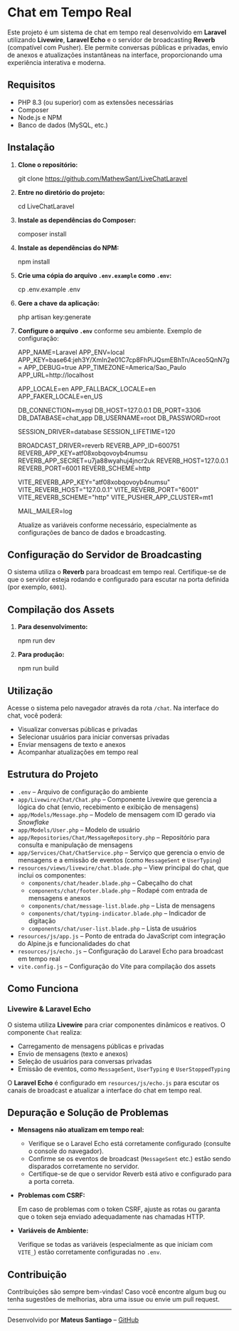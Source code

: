 Chat em Tempo Real
====================================

Este projeto é um sistema de chat em tempo real desenvolvido em **Laravel** utilizando **Livewire**, **Laravel Echo** e o servidor de broadcasting **Reverb** (compatível com Pusher). Ele permite conversas públicas e privadas, envio de anexos e atualizações instantâneas na interface, proporcionando uma experiência interativa e moderna.

Requisitos
----------

*   PHP 8.3 (ou superior) com as extensões necessárias
*   Composer
*   Node.js e NPM
*   Banco de dados (MySQL, etc.)

Instalação
----------

1.  **Clone o repositório:**
    
    git clone https://github.com/MathewSant/LiveChatLaravel
    
2.  **Entre no diretório do projeto:**
    
    cd LiveChatLaravel
    
3.  **Instale as dependências do Composer:**
    
    composer install
    
4.  **Instale as dependências do NPM:**
    
    npm install
    
5.  **Crie uma cópia do arquivo `.env.example` como `.env`:**
    
    cp .env.example .env
    
6.  **Gere a chave da aplicação:**
    
    php artisan key:generate
    
7.  **Configure o arquivo `.env`** conforme seu ambiente. Exemplo de configuração:
    
    APP\_NAME=Laravel
    APP\_ENV=local
    APP\_KEY=base64:jeh3Y/XmIn2e01C7cp8FhPiJQsmEBhTn/Aceo5QnN7g=
    APP\_DEBUG=true
    APP\_TIMEZONE=America/Sao\_Paulo
    APP\_URL=http://localhost
    
    APP\_LOCALE=en
    APP\_FALLBACK\_LOCALE=en
    APP\_FAKER\_LOCALE=en\_US
    
    DB\_CONNECTION=mysql
    DB\_HOST=127.0.0.1
    DB\_PORT=3306
    DB\_DATABASE=chat\_app
    DB\_USERNAME=root
    DB\_PASSWORD=root
    
    SESSION\_DRIVER=database
    SESSION\_LIFETIME=120
    
    BROADCAST\_DRIVER=reverb
    REVERB\_APP\_ID=600751
    REVERB\_APP\_KEY=atf08xobqovoyb4numsu
    REVERB\_APP\_SECRET=u7ja88wyahuj4jncr2uk
    REVERB\_HOST=127.0.0.1
    REVERB\_PORT=6001
    REVERB\_SCHEME=http
    
    VITE\_REVERB\_APP\_KEY="atf08xobqovoyb4numsu"
    VITE\_REVERB\_HOST="127.0.0.1"
    VITE\_REVERB\_PORT="6001"
    VITE\_REVERB\_SCHEME="http"
    VITE\_PUSHER\_APP\_CLUSTER=mt1
    
    MAIL\_MAILER=log
          
    
    Atualize as variáveis conforme necessário, especialmente as configurações de banco de dados e broadcasting.
    

Configuração do Servidor de Broadcasting
----------------------------------------

O sistema utiliza o **Reverb** para broadcast em tempo real. Certifique-se de que o servidor esteja rodando e configurado para escutar na porta definida (por exemplo, `6001`).

Compilação dos Assets
---------------------

1.  **Para desenvolvimento:**
    
    npm run dev
    
2.  **Para produção:**
    
    npm run build
    

Utilização
----------

Acesse o sistema pelo navegador através da rota `/chat`. Na interface do chat, você poderá:

*   Visualizar conversas públicas e privadas
*   Selecionar usuários para iniciar conversas privadas
*   Enviar mensagens de texto e anexos
*   Acompanhar atualizações em tempo real

Estrutura do Projeto
--------------------

*   `.env` – Arquivo de configuração do ambiente
*   `app/Livewire/Chat/Chat.php` – Componente Livewire que gerencia a lógica do chat (envio, recebimento e exibição de mensagens)
*   `app/Models/Message.php` – Modelo de mensagem com ID gerado via _Snowflake_
*   `app/Models/User.php` – Modelo de usuário
*   `app/Repositories/Chat/MessageRepository.php` – Repositório para consulta e manipulação de mensagens
*   `app/Services/Chat/ChatService.php` – Serviço que gerencia o envio de mensagens e a emissão de eventos (como `MessageSent` e `UserTyping`)
*   `resources/views/livewire/chat.blade.php` – View principal do chat, que inclui os componentes:
    *   `components/chat/header.blade.php` – Cabeçalho do chat
    *   `components/chat/footer.blade.php` – Rodapé com entrada de mensagens e anexos
    *   `components/chat/message-list.blade.php` – Lista de mensagens
    *   `components/chat/typing-indicator.blade.php` – Indicador de digitação
    *   `components/chat/user-list.blade.php` – Lista de usuários
*   `resources/js/app.js` – Ponto de entrada do JavaScript com integração do Alpine.js e funcionalidades do chat
*   `resources/js/echo.js` – Configuração do Laravel Echo para broadcast em tempo real
*   `vite.config.js` – Configuração do Vite para compilação dos assets

Como Funciona
-------------

### Livewire & Laravel Echo

O sistema utiliza **Livewire** para criar componentes dinâmicos e reativos. O componente `Chat` realiza:

*   Carregamento de mensagens públicas e privadas
*   Envio de mensagens (texto e anexos)
*   Seleção de usuários para conversas privadas
*   Emissão de eventos, como `MessageSent`, `UserTyping` e `UserStoppedTyping`

O **Laravel Echo** é configurado em `resources/js/echo.js` para escutar os canais de broadcast e atualizar a interface do chat em tempo real.

Depuração e Solução de Problemas
--------------------------------

*   **Mensagens não atualizam em tempo real:**
    *   Verifique se o Laravel Echo está corretamente configurado (consulte o console do navegador).
    *   Confirme se os eventos de broadcast (`MessageSent` etc.) estão sendo disparados corretamente no servidor.
    *   Certifique-se de que o servidor Reverb está ativo e configurado para a porta correta.
*   **Problemas com CSRF:**
    
    Em caso de problemas com o token CSRF, ajuste as rotas ou garanta que o token seja enviado adequadamente nas chamadas HTTP.
    
*   **Variáveis de Ambiente:**
    
    Verifique se todas as variáveis (especialmente as que iniciam com `VITE_`) estão corretamente configuradas no `.env`.
    

Contribuição
------------

Contribuições são sempre bem-vindas! Caso você encontre algum bug ou tenha sugestões de melhorias, abra uma issue ou envie um pull request.

* * *

Desenvolvido por **Mateus Santiago** – [GitHub](https://github.com/MathewSant)

